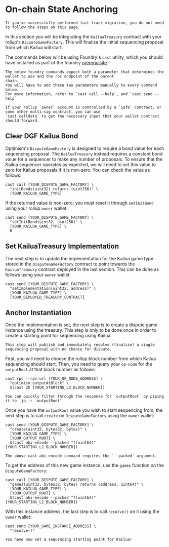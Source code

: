 # On-chain State Anchoring

```admonish note
If you've successfully performed fast-track migration, you do not need to follow the steps on this page.
```

In this section you will be integrating the `KailuaTreasury` contract with your rollup's `DisputeGameFactory`.
This will finalize the initial sequencing proposal from which Kailua will start.

The commands below will be using Foundry's `cast` utility, which you should have installed as part of the
foundry [prerequisite](quickstart.md#prerequisites).

```admonish note
The below foundry commands expect both a parameter that determines the wallet to use and the rpc endpoint of the parent
chain.
You will have to add these two parameters manually to every command below.
For more information, refer to `cast call --help`, and `cast send --help`
```

```admonish tip
If your rollup `owner` account is controlled by a `Safe` contract, or some other multi-sig contract, you can use
`cast calldata` to get the necessary input that your wallet contract should forward.
```

## Clear DGF Kailua Bond
Optimism's `DisputeGameFactory` is designed to require a bond value for each sequencing proposal.
The `KailuaTreasury` instead requires a constant bond value for a sequencer to make any number of proposals.
To ensure that the Kailua sequencer operates as expected, we will need to set this value to zero for Kailua proposals
if it is non-zero.
You can check the value as follows:

```shell
cast call [YOUR_DISPUTE_GAME_FACTORY] \
  "initBonds(uint32) returns (uint256)" \
  [YOUR_KAILUA_GAME_TYPE]
```

If the returned value is non-zero, you must reset it through `setInitBond` using your rollup `owner` wallet:

```shell
cast send [YOUR_DISPUTE_GAME_FACTORY] \
  "setInitBond(uint32, uint256)" \
  [YOUR_KAILUA_GAME_TYPE] \
  0
```

## Set KailuaTreasury Implementation

The next step is to update the implementation for the Kailua game type stored in the `DisputeGameFactory` contract to
point towards the `KailuaTreasury` contract deployed in the last section.
This can be done as follows using your `owner` wallet:
```shell
cast send [YOUR_DISPUTE_GAME_FACTORY] \
  "setImplementation(uint32, address)" \
  [YOUR_KAILUA_GAME_TYPE] \
  [YOUR_DEPLOYED_TREASURY_CONTRACT]
```

## Anchor Instantiation

Once the implementation is set, the next step is to create a dispute game instance using the treasury.
This step is only to be done once in order to create a starting point for sequencing using Kailua.
```admonish warning
This step will publish and immediately resolve (finalize) a single sequencing proposal with no chance for dispute.
```

First, you will need to choose the rollup block number from which Kailua sequencing should start.
Then, you need to query your `op-node` for the `outputRoot` at that block number as follows:
```shell
cast rpc --rpc-url [YOUR_OP_NODE_ADDRESS] \
  "optimism_outputAtBlock" \
  $(cast 2h [YOUR_STARTING_L2_BLOCK_NUMBER])
```

```admonish tip
You can quickly filter through the response for `outputRoot` by piping it to `jq -r .outputRoot`
```

Once you have the `outputRoot` value you wish to start sequencing from, the next step is to call `create` on `DisputeGameFactory` using the `owner` wallet:
```shell
cast send [YOUR_DISPUTE_GAME_FACTORY] \
  "create(uint32, bytes32, bytes)" \
  [YOUR_KAILUA_GAME_TYPE] \
  [YOUR_OUTPUT_ROOT] \
  $(cast abi-encode --packed "f(uint64)" [YOUR_STARTING_L2_BLOCK_NUMBER])
```

```admonish note
The above cast abi-encode command requires the `--packed` argument.
```


To get the address of this new game instance, use the `games` function on the `DisputeGameFactory`:
```shell
cast call [YOUR_DISPUTE_GAME_FACTORY] \
  "games(uint32, bytes32, bytes) returns (address, uint64)" \
  [YOUR_KAILUA_GAME_TYPE] \
  [YOUR_OUTPUT_ROOT] \
  $(cast abi-encode --packed "f(uint64)" [YOUR_STARTING_L2_BLOCK_NUMBER])
```

With this instance address, the last step is to call `resolve()` on it using the `owner` wallet:
```shell
cast send [YOUR_GAME_INSTANCE_ADDRESS] \
  "resolve()"
```

```admonish success
You have now set a sequencing starting point for Kailua!
```
